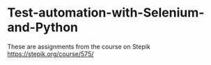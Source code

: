 # Test-automation-with-Selenium-and-Python
These are assignments from the course on Stepik
https://stepik.org/course/575/